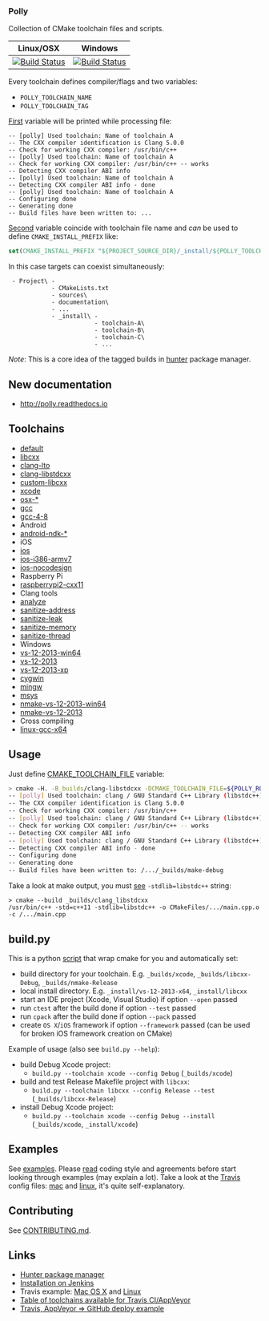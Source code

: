 ### Polly

Collection of CMake toolchain files and scripts.

| Linux/OSX                                       | Windows                                             |
|-------------------------------------------------|-----------------------------------------------------|
| [![Build Status][travis_status]][travis_builds] | [![Build Status][appveyor_status]][appveyor_builds] |

[travis_status]: https://travis-ci.org/ruslo/polly.svg?branch=master
[travis_builds]: https://travis-ci.org/ruslo/polly/builds

[appveyor_status]: https://ci.appveyor.com/api/projects/status/8x6thwc05mhvdxmo?svg=true
[appveyor_builds]: https://ci.appveyor.com/project/ruslo/polly/history

Every toolchain defines compiler/flags and two variables:
* `POLLY_TOOLCHAIN_NAME`
* `POLLY_TOOLCHAIN_TAG`

[First](https://github.com/ruslo/polly/wiki/Used-variables#polly_toolchain_name)
variable will be printed while processing file:
```
-- [polly] Used toolchain: Name of toolchain A
-- The CXX compiler identification is Clang 5.0.0
-- Check for working CXX compiler: /usr/bin/c++
-- [polly] Used toolchain: Name of toolchain A
-- Check for working CXX compiler: /usr/bin/c++ -- works
-- Detecting CXX compiler ABI info
-- [polly] Used toolchain: Name of toolchain A
-- Detecting CXX compiler ABI info - done
-- [polly] Used toolchain: Name of toolchain A
-- Configuring done
-- Generating done
-- Build files have been written to: ...
```
[Second](https://github.com/ruslo/polly/wiki/Used-variables#polly_toolchain_tag)
variable coincide with toolchain file name and *can* be used to define `CMAKE_INSTALL_PREFIX` like:
```cmake
set(CMAKE_INSTALL_PREFIX "${PROJECT_SOURCE_DIR}/_install/${POLLY_TOOLCHAIN_TAG}")
```
In this case targets can coexist simultaneously:
```
 - Project\ -
            - CMakeLists.txt
            - sources\
            - documentation\
            - ...
            - _install\ -
                        - toolchain-A\
                        - toolchain-B\
                        - toolchain-C\
                        - ...
```

*Note*: This is a core idea of the tagged builds in [hunter](https://github.com/ruslo/hunter#tagged-builds) package manager.

## New documentation

* http://polly.readthedocs.io

## Toolchains

* [default](https://github.com/ruslo/polly/wiki/Toolchain-list#default)
* [libcxx](https://github.com/ruslo/polly/wiki/Toolchain-list#libcxx)
* [clang-lto](https://github.com/ruslo/polly/wiki/Toolchain-list#clang-lto)
* [clang-libstdcxx](https://github.com/ruslo/polly/wiki/Toolchain-list#clang-libstdcxx)
* [custom-libcxx](https://github.com/ruslo/polly/wiki/Toolchain-list#custom-libcxx)
* [xcode](https://github.com/ruslo/polly/wiki/Toolchain-list#xcode)
* [osx-*](https://github.com/ruslo/polly/wiki/Toolchain-list#osx-a-b)
* [gcc](https://github.com/ruslo/polly/wiki/Toolchain-list#gcc)
* [gcc-4-8](https://github.com/ruslo/polly/wiki/Toolchain-list#gcc-4-8)
* Android
 * [android-ndk-*](https://github.com/ruslo/polly/wiki/Toolchain-list#android-ndk-xxx)
* iOS
 * [ios](https://github.com/ruslo/polly/wiki/Toolchain-list#ios)
 * [ios-i386-armv7](https://github.com/ruslo/polly/wiki/Toolchain-list#ios-i386-armv7)
 * [ios-nocodesign](https://github.com/ruslo/polly/wiki/Toolchain-list#ios-nocodesign)
* Raspberry Pi
 * [raspberrypi2-cxx11](https://github.com/ruslo/polly/wiki/Toolchain-list#raspberrypi2-cxx11)
* Clang tools
 * [analyze](https://github.com/ruslo/polly/wiki/Toolchain-list#analyze)
 * [sanitize-address](https://github.com/ruslo/polly/wiki/Toolchain-list#sanitize-address)
 * [sanitize-leak](https://github.com/ruslo/polly/wiki/Toolchain-list#sanitize-leak)
 * [sanitize-memory](https://github.com/ruslo/polly/wiki/Toolchain-list#sanitize-memory)
 * [sanitize-thread](https://github.com/ruslo/polly/wiki/Toolchain-list#sanitize-thread)
* Windows
 * [vs-12-2013-win64](https://github.com/ruslo/polly/wiki/Toolchain-list#vs-12-2013-win64)
 * [vs-12-2013](https://github.com/ruslo/polly/wiki/Toolchain-list#vs-12-2013)
 * [vs-12-2013-xp](https://github.com/ruslo/polly/wiki/Toolchain-list#vs-12-2013-xp)
 * [cygwin](https://github.com/ruslo/polly/wiki/Toolchain-list#cygwin)
 * [mingw](https://github.com/ruslo/polly/wiki/Toolchain-list#mingw)
 * [msys](https://github.com/ruslo/polly/wiki/Toolchain-list#msys)
 * [nmake-vs-12-2013-win64](https://github.com/ruslo/polly/wiki/Toolchain-list#nmake-vs-12-2013-win64)
 * [nmake-vs-12-2013](https://github.com/ruslo/polly/wiki/Toolchain-list#nmake-vs-12-2013)
* Cross compiling
 * [linux-gcc-x64](https://github.com/ruslo/polly/wiki/Toolchain-list#linux-gcc-x64)

## Usage
Just define [CMAKE_TOOLCHAIN_FILE][3] variable:
```bash
> cmake -H. -B_builds/clang-libstdcxx -DCMAKE_TOOLCHAIN_FILE=${POLLY_ROOT}/clang-libstdcxx.cmake -DCMAKE_VERBOSE_MAKEFILE=ON
-- [polly] Used toolchain: clang / GNU Standard C++ Library (libstdc++) / c++11 support
-- The CXX compiler identification is Clang 5.0.0
-- Check for working CXX compiler: /usr/bin/c++
-- [polly] Used toolchain: clang / GNU Standard C++ Library (libstdc++) / c++11 support
-- Check for working CXX compiler: /usr/bin/c++ -- works
-- Detecting CXX compiler ABI info
-- [polly] Used toolchain: clang / GNU Standard C++ Library (libstdc++) / c++11 support
-- Detecting CXX compiler ABI info - done
-- Configuring done
-- Generating done
-- Build files have been written to: /.../_builds/make-debug
```
Take a look at make output, you must [see][6] `-stdlib=libstdc++` string:
```
> cmake --build _builds/clang_libstdcxx
/usr/bin/c++ -std=c++11 -stdlib=libstdc++ -o CMakeFiles/.../main.cpp.o -c /.../main.cpp
```

## build.py

This is a python [script](https://github.com/ruslo/polly/tree/master/bin) that wrap cmake for you and automatically set:
* build directory for your toolchain. E.g. `_builds/xcode`, `_builds/libcxx-Debug`, `_builds/nmake-Release`
* local install directory. E.g. `_install/vs-12-2013-x64`, `_install/libcxx`
* start an IDE project (Xcode, Visual Studio) if option `--open` passed
* run `ctest` after the build done if option `--test` passed
* run `cpack` after the build done if option `--pack` passed
* create `OS X`/`iOS` framework if option `--framework` passed (can be used for broken iOS framework creation on CMake)

Example of usage (also see `build.py --help`):
* build Debug Xcode project:
  * `build.py --toolchain xcode --config Debug` (`_builds/xcode`)
* build and test Release Makefile project with `libcxx`:
  * `build.py --toolchain libcxx --config Release --test` (`_builds/libcxx-Release`)
* install Debug Xcode project:
  * `build.py --toolchain xcode --config Debug --install` (`_builds/xcode`, `_install/xcode`)

## Examples
See [examples](https://github.com/ruslo/polly/tree/master/examples).
Please [read](https://github.com/ruslo/0/wiki/CMake) coding style and
agreements before start looking through examples (may explain a lot).
Take a look at the [Travis](https://travis-ci.org/) config files:
[mac](https://github.com/ruslo/polly/blob/master/.travis.yml) and [linux](https://github.com/ruslo/polly/blob/linux/.travis.yml),
it's quite self-explanatory.

## Contributing

See [CONTRIBUTING.md](https://github.com/ruslo/polly/blob/master/CONTRIBUTING.md).

## Links

* [Hunter package manager](https://github.com/ruslo/hunter)
* [Installation on Jenkins](https://github.com/ruslo/polly/wiki/Jenkins)
* Travis example:
[Mac OS X](https://travis-ci.org/forexample/hunter-simple/builds/28155372) and 
[Linux](https://travis-ci.org/forexample/hunter-simple/builds/28154503)
* [Table of toolchains available for Travis CI/AppVeyor][7]
* [Travis, AppVeyor => GitHub deploy example](https://github.com/forexample/github-binary-release)

[1]: https://github.com/ruslo/sugar/tree/master/cmake/core#sugar_install_ios_library
[2]: https://github.com/ruslo/sugar/tree/master/cmake/core#sugar_install_library
[3]: http://www.cmake.org/Wiki/CMake_Cross_Compiling#The_toolchain_file
[4]: https://github.com/ruslo/gitenv/blob/master/gitenv/paths.sh
[5]: https://github.com/ruslo/configs
[6]: https://travis-ci.org/ruslo/polly/jobs/14486268#L939
[7]: https://github.com/ruslo/polly/wiki/Travis-CI-AppVeyor-support-table
[8]: https://github.com/ruslo/polly/blob/master/bin/build.py
